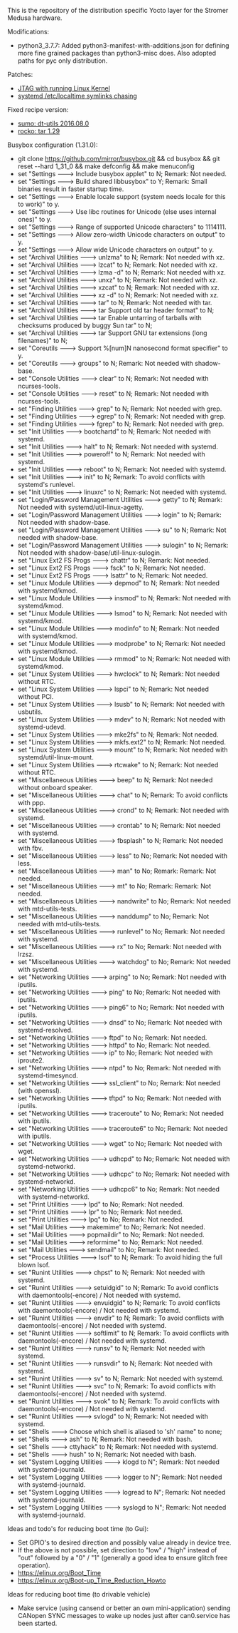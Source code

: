 This is the repository of the distribution specific Yocto layer for the Stromer Medusa hardware.

Modifications:
- python3_3.7.7: Added python3-manifest-with-additions.json for defining more fine grained packages than python3-misc does. Also adopted paths for pyc only distribution.

Patches:
- [JTAG with running Linux Kernel](https://community.nxp.com/thread/376786)
- [systemd /etc/localtime symlinks chasing](https://github.com/stromerbike/meta-medusa-dist/tree/master/recipes-core/systemd/systemd/chase_symlinks_etc_localtime.patch)

Fixed recipe version:
- [sumo: dt-utils 2016.08.0](https://github.com/PHYTEC-Messtechnik-GmbH/meta-phytec/commit/bd856199aaf116e828e354152f496344d26d25dd)
- [rocko: tar 1.29](https://github.com/kraj/poky/commit/a38ab4ddb786b4d692d4ae891144da576cc190e3)

Busybox configuration (1.31.0):
- git clone https://github.com/mirror/busybox.git && cd busybox && git reset --hard 1_31_0 && make defconfig && make menuconfig
- set "Settings ---> Include busybox applet" to N; Remark: Not needed.
- set "Settings ---> Build shared libbusybox" to Y; Remark: Small binaries result in faster startup time.
- set "Settings ---> Enable locale support (system needs locale for this to work)" to y.
- set "Settings ---> Use libc routines for Unicode (else uses internal ones)" to y.
- set "Settings ---> Range of supported Unicode characters" to 1114111.
- set "Settings ---> Allow zero-width Unicode characters on output" to y.
- set "Settings ---> Allow wide Unicode characters on output" to y.
- set "Archival Utilities ---> unlzma" to N; Remark: Not needed with xz.
- set "Archival Utilities ---> lzcat" to N; Remark: Not needed with xz.
- set "Archival Utilities ---> lzma -d" to N; Remark: Not needed with xz.
- set "Archival Utilities ---> unxz" to N; Remark: Not needed with xz.
- set "Archival Utilities ---> xzcat" to N; Remark: Not needed with xz.
- set "Archival Utilities ---> xz -d" to N; Remark: Not needed with xz.
- set "Archival Utilities ---> tar" to N; Remark: Not needed with tar.
- set "Archival Utilities ---> tar Support old tar header format" to N;
- set "Archival Utilities ---> tar Enable untarring of tarballs with checksums produced by buggy Sun tar" to N;
- set "Archival Utilities ---> tar Support GNU tar extensions (long filenames)" to N;
- set "Coreutils ---> Support %[num]N nanosecond format specifier" to y.
- set "Coreutils ---> groups" to N; Remark: Not needed with shadow-base.
- set "Console Utilities ---> clear" to N; Remark: Not needed with ncurses-tools.
- set "Console Utilities ---> reset" to N; Remark: Not needed with ncurses-tools.
- set "Finding Utilities  ---> grep" to N; Remark: Not needed with grep.
- set "Finding Utilities  ---> egrep" to N; Remark: Not needed with grep.
- set "Finding Utilities  ---> fgrep" to N; Remark: Not needed with grep.
- set "Init Utilities ---> bootchartd" to N; Remark: Not needed with systemd.
- set "Init Utilities ---> halt" to N; Remark: Not needed with systemd.
- set "Init Utilities ---> poweroff" to N; Remark: Not needed with systemd.
- set "Init Utilities ---> reboot" to N; Remark: Not needed with systemd.
- set "Init Utilities ---> init" to N; Remark: To avoid conflicts with systemd's runlevel.
- set "Init Utilities ---> linuxrc" to N; Remark: Not needed with systemd.
- set "Login/Password Management Utilities ---> getty" to N; Remark: Not needed with systemd/util-linux-agetty.
- set "Login/Password Management Utilities ---> login" to N; Remark: Not needed with shadow-base.
- set "Login/Password Management Utilities ---> su" to N; Remark: Not needed with shadow-base.
- set "Login/Password Management Utilities ---> sulogin" to N; Remark: Not needed with shadow-base/util-linux-sulogin.
- set "Linux Ext2 FS Progs ---> chattr" to N; Remark: Not needed.
- set "Linux Ext2 FS Progs ---> fsck" to N; Remark: Not needed.
- set "Linux Ext2 FS Progs ---> lsattr" to N; Remark: Not needed.
- set "Linux Module Utilities ---> depmod" to N; Remark: Not needed with systemd/kmod.
- set "Linux Module Utilities ---> insmod" to N; Remark: Not needed with systemd/kmod.
- set "Linux Module Utilities ---> lsmod" to N; Remark: Not needed with systemd/kmod.
- set "Linux Module Utilities ---> modinfo" to N; Remark: Not needed with systemd/kmod.
- set "Linux Module Utilities ---> modprobe" to N; Remark: Not needed with systemd/kmod.
- set "Linux Module Utilities ---> rmmod" to N; Remark: Not needed with systemd/kmod.
- set "Linux System Utilities ---> hwclock" to N; Remark: Not needed without RTC.
- set "Linux System Utilities ---> lspci" to N; Remark: Not needed without PCI.
- set "Linux System Utilities ---> lsusb" to N; Remark: Not needed with usbutils.
- set "Linux System Utilities ---> mdev" to N; Remark: Not needed with systemd-udevd.
- set "Linux System Utilities ---> mke2fs" to N; Remark: Not needed.
- set "Linux System Utilities ---> mkfs.ext2" to N; Remark: Not needed.
- set "Linux System Utilities ---> mount" to N; Remark: Not needed with systemd/util-linux-mount.
- set "Linux System Utilities ---> rtcwake" to N; Remark: Not needed without RTC.
- set "Miscellaneous Utilities ---> beep" to N; Remark: Not needed without onboard speaker.
- set "Miscellaneous Utilities ---> chat" to N; Remark: To avoid conflicts with ppp.
- set "Miscellaneous Utilities ---> crond" to N; Remark: Not needed with systemd.
- set "Miscellaneous Utilities ---> crontab" to N; Remark: Not needed with systemd.
- set "Miscellaneous Utilities ---> fbsplash" to N; Remark: Not needed with fbv.
- set "Miscellaneous Utilities ---> less" to No; Remark: Not needed with less.
- set "Miscellaneous Utilities ---> man" to No; Remark: Remark: Not needed.
- set "Miscellaneous Utilities ---> mt" to No; Remark: Remark: Not needed.
- set "Miscellaneous Utilities ---> nandwrite" to No; Remark: Not needed with mtd-utils-tests.
- set "Miscellaneous Utilities ---> nanddump" to No; Remark: Not needed with mtd-utils-tests.
- set "Miscellaneous Utilities ---> runlevel" to No; Remark: Not needed with systemd.
- set "Miscellaneous Utilities ---> rx" to No; Remark: Not needed with lrzsz.
- set "Miscellaneous Utilities ---> watchdog" to No; Remark: Not needed with systemd.
- set "Networking Utilities ---> arping" to No; Remark: Not needed with iputils.
- set "Networking Utilities ---> ping" to No; Remark: Not needed with iputils.
- set "Networking Utilities ---> ping6" to No; Remark: Not needed with iputils.
- set "Networking Utilities ---> dnsd" to No; Remark: Not needed with systemd-resolved.
- set "Networking Utilities ---> ftpd" to No; Remark: Not needed.
- set "Networking Utilities ---> httpd" to No; Remark: Not needed.
- set "Networking Utilities ---> ip" to No; Remark: Not needed with iproute2.
- set "Networking Utilities ---> ntpd" to No; Remark: Not needed with systemd-timesyncd.
- set "Networking Utilities ---> ssl_client" to No; Remark: Not needed (with openssl).
- set "Networking Utilities ---> tftpd" to No; Remark: Not needed with iputils.
- set "Networking Utilities ---> traceroute" to No; Remark: Not needed with iputils.
- set "Networking Utilities ---> traceroute6" to No; Remark: Not needed with iputils.
- set "Networking Utilities ---> wget" to No; Remark: Not needed with wget.
- set "Networking Utilities ---> udhcpd" to No; Remark: Not needed with systemd-networkd.
- set "Networking Utilities ---> udhcpc" to No; Remark: Not needed with systemd-networkd.
- set "Networking Utilities ---> udhcpc6" to No; Remark: Not needed with systemd-networkd.
- set "Print Utilities ---> lpd" to No; Remark: Not needed.
- set "Print Utilities ---> lpr" to No; Remark: Not needed.
- set "Print Utilities ---> lpq" to No; Remark: Not needed.
- set "Mail Utilities ---> makemime" to No; Remark: Not needed.
- set "Mail Utilities ---> popmaildir" to No; Remark: Not needed.
- set "Mail Utilities ---> reformime" to No; Remark: Not needed.
- set "Mail Utilities ---> sendmail" to No; Remark: Not needed.
- set "Process Utilities ---> lsof" to N; Remark: To avoid hiding the full blown lsof.
- set "Runint Utilities ---> chpst" to N; Remark: Not needed with systemd.
- set "Runint Utilities ---> setuidgid" to N; Remark: To avoid conflicts with daemontools(-encore) / Not needed with systemd.
- set "Runint Utilities ---> envuidgid" to N; Remark: To avoid conflicts with daemontools(-encore) / Not needed with systemd.
- set "Runint Utilities ---> envdir" to N; Remark: To avoid conflicts with daemontools(-encore) / Not needed with systemd.
- set "Runint Utilities ---> softlimit" to N; Remark: To avoid conflicts with daemontools(-encore) / Not needed with systemd.
- set "Runint Utilities ---> runsv" to N; Remark: Not needed with systemd.
- set "Runint Utilities ---> runsvdir" to N; Remark: Not needed with systemd.
- set "Runint Utilities ---> sv" to N; Remark: Not needed with systemd.
- set "Runint Utilities ---> svc" to N; Remark: To avoid conflicts with daemontools(-encore) / Not needed with systemd.
- set "Runint Utilities ---> svok" to N; Remark: To avoid conflicts with daemontools(-encore) / Not needed with systemd.
- set "Runint Utilities ---> svlogd" to N; Remark: Not needed with systemd.
- set "Shells ---> Choose which shell is aliased to 'sh' name" to none;
- set "Shells ---> ash" to N; Remark: Not needed with bash.
- set "Shells ---> cttyhack" to N; Remark: Not needed with systemd.
- set "Shells ---> hush" to N; Remark: Not needed with bash.
- set "System Logging Utilities ---> klogd to N"; Remark: Not needed with systemd-journald.
- set "System Logging Utilities ---> logger to N"; Remark: Not needed with systemd-journald.
- set "System Logging Utilities ---> logread to N"; Remark: Not needed with systemd-journald.
- set "System Logging Utilities ---> syslogd to N"; Remark: Not needed with systemd-journald.

Ideas and todo's for reducing boot time (to Gui):
- Set GPIO's to desired direction and possibly value already in device tree.
- If the above is not possible, set direction to "low" / "high" instead of "out" followed by a "0" / "1" (generally a good idea to ensure glitch free operation).
- https://elinux.org/Boot_Time
- https://elinux.org/Boot-up_Time_Reduction_Howto

Ideas for reducing boot time (to drivable vehicle)
- Make service (using cansend or better an own mini-application) sending CANopen SYNC messages to wake up nodes just after can0.service has been started.
